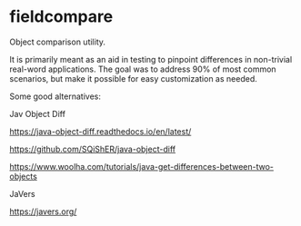 # fieldcompare
Object comparison utility.

It is primarily meant as an aid in testing to pinpoint differences in non-trivial real-word applications.
The goal was to address 90% of most common scenarios, but make it possible for easy customization as needed.

Some good alternatives:

Jav Object Diff

https://java-object-diff.readthedocs.io/en/latest/

https://github.com/SQiShER/java-object-diff

https://www.woolha.com/tutorials/java-get-differences-between-two-objects

JaVers

https://javers.org/
